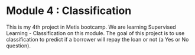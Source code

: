# Module 4 : Classification
This is my 4th project in Metis bootcamp. We are learning Supervised Learning - Classification on this module.
The goal of this project is to use classification to predict if a borrower will repay the loan or not (a Yes or No question).
